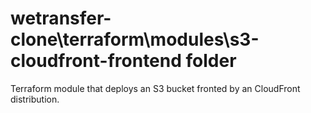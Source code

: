 # wetransfer-clone\terraform\modules\s3-cloudfront-frontend folder
Terraform module that deploys an S3 bucket fronted by an CloudFront distribution.